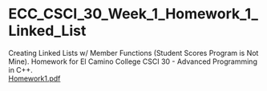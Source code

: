 # ECC_CSCI_30_Week_1_Homework_1_Linked_List
Creating Linked Lists w/ Member Functions (Student Scores Program is Not Mine). Homework for El Camino College CSCI 30 - Advanced Programming in C++.
<br>
[Homework1.pdf](https://github.com/user-attachments/files/17053630/Homework1.pdf)
